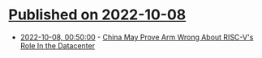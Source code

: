 # [Published on 2022-10-08](index.md)

* [2022-10-08, 00:50:00](https://slashdot.org/story/22/10/07/2011221/china-may-prove-arm-wrong-about-risc-vs-role-in-the-datacenter?utm_source=rss1.0mainlinkanon&utm_medium=feed) - [China May Prove Arm Wrong About RISC-V's Role In the Datacenter](https://slashdot.org/story/22/10/07/2011221/china-may-prove-arm-wrong-about-risc-vs-role-in-the-datacenter?utm_source=rss1.0mainlinkanon&utm_medium=feed)
